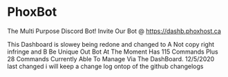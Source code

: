 # PhoxBot
The Multi Purpose Discord Bot!
Invite Our Bot @ https://dashb.phoxhost.ca

This Dashboard is slowey being redone and changed to 
A Not copy right infringe and 
B Be Unique Out Bot At The Moment Has 115 Commands Plus 28 Commands Currently Able To Manage Via The DashBoard.
12/5/2020 last changed i will keep a change log ontop of the github changelogs
